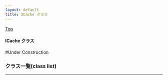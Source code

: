 ```yaml
---
layout: default
title: ICache クラス 
---
```

[Top](../index.html)

#### ICache クラス 

#Under Construction


### クラス一覧(class list)



---
